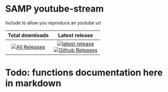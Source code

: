 # SAMP youtube-stream
Include to allow you reproduce an youtube url

|  Total downloads | Latest release |
| :---: | :---: | 
[![All Releases](https://img.shields.io/github/downloads/Dayvison/SAMP-youtube-stream/total.svg?maxAge=86400)]()  |  [![latest release](https://img.shields.io/github/release/Dayvison/SAMP-youtube-stream.svg?maxAge=86400)](https://github.com/Dayvison/SAMP-youtube-stream/releases) <br> [![Github Releases](https://img.shields.io/github/downloads/Dayvison/SAMP-youtube-stream/latest/total.svg?maxAge=86400)](https://github.com/Dayvison/SAMP-youtube-stream/releases)  |  

# Todo: functions documentation here in markdown